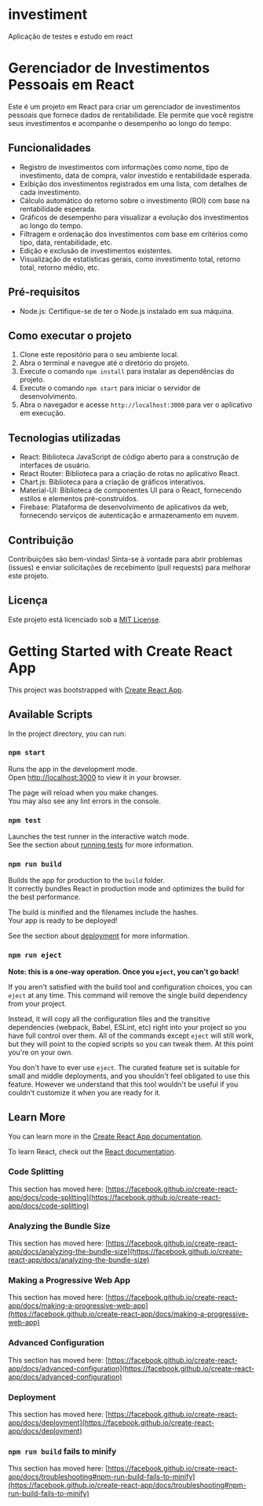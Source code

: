 # investiment
Aplicação de testes e estudo em react
# Gerenciador de Investimentos Pessoais em React

Este é um projeto em React para criar um gerenciador de investimentos pessoais que fornece dados de rentabilidade. Ele permite que você registre seus investimentos e acompanhe o desempenho ao longo do tempo.

## Funcionalidades

- Registro de investimentos com informações como nome, tipo de investimento, data de compra, valor investido e rentabilidade esperada.
- Exibição dos investimentos registrados em uma lista, com detalhes de cada investimento.
- Cálculo automático do retorno sobre o investimento (ROI) com base na rentabilidade esperada.
- Gráficos de desempenho para visualizar a evolução dos investimentos ao longo do tempo.
- Filtragem e ordenação dos investimentos com base em critérios como tipo, data, rentabilidade, etc.
- Edição e exclusão de investimentos existentes.
- Visualização de estatísticas gerais, como investimento total, retorno total, retorno médio, etc.

## Pré-requisitos

- Node.js: Certifique-se de ter o Node.js instalado em sua máquina.

## Como executar o projeto

1. Clone este repositório para o seu ambiente local.
2. Abra o terminal e navegue até o diretório do projeto.
3. Execute o comando `npm install` para instalar as dependências do projeto.
4. Execute o comando `npm start` para iniciar o servidor de desenvolvimento.
5. Abra o navegador e acesse `http://localhost:3000` para ver o aplicativo em execução.

## Tecnologias utilizadas

- React: Biblioteca JavaScript de código aberto para a construção de interfaces de usuário.
- React Router: Biblioteca para a criação de rotas no aplicativo React.
- Chart.js: Biblioteca para a criação de gráficos interativos.
- Material-UI: Biblioteca de componentes UI para o React, fornecendo estilos e elementos pré-construídos.
- Firebase: Plataforma de desenvolvimento de aplicativos da web, fornecendo serviços de autenticação e armazenamento em nuvem.

## Contribuição

Contribuições são bem-vindas! Sinta-se à vontade para abrir problemas (issues) e enviar solicitações de recebimento (pull requests) para melhorar este projeto.

## Licença

Este projeto está licenciado sob a [MIT License](https://opensource.org/licenses/MIT).

# Getting Started with Create React App

This project was bootstrapped with [Create React App](https://github.com/facebook/create-react-app).

## Available Scripts

In the project directory, you can run:

### `npm start`

Runs the app in the development mode.\
Open [http://localhost:3000](http://localhost:3000) to view it in your browser.

The page will reload when you make changes.\
You may also see any lint errors in the console.

### `npm test`

Launches the test runner in the interactive watch mode.\
See the section about [running tests](https://facebook.github.io/create-react-app/docs/running-tests) for more information.

### `npm run build`

Builds the app for production to the `build` folder.\
It correctly bundles React in production mode and optimizes the build for the best performance.

The build is minified and the filenames include the hashes.\
Your app is ready to be deployed!

See the section about [deployment](https://facebook.github.io/create-react-app/docs/deployment) for more information.

### `npm run eject`

**Note: this is a one-way operation. Once you `eject`, you can't go back!**

If you aren't satisfied with the build tool and configuration choices, you can `eject` at any time. This command will remove the single build dependency from your project.

Instead, it will copy all the configuration files and the transitive dependencies (webpack, Babel, ESLint, etc) right into your project so you have full control over them. All of the commands except `eject` will still work, but they will point to the copied scripts so you can tweak them. At this point you're on your own.

You don't have to ever use `eject`. The curated feature set is suitable for small and middle deployments, and you shouldn't feel obligated to use this feature. However we understand that this tool wouldn't be useful if you couldn't customize it when you are ready for it.

## Learn More

You can learn more in the [Create React App documentation](https://facebook.github.io/create-react-app/docs/getting-started).

To learn React, check out the [React documentation](https://reactjs.org/).

### Code Splitting

This section has moved here: [https://facebook.github.io/create-react-app/docs/code-splitting](https://facebook.github.io/create-react-app/docs/code-splitting)

### Analyzing the Bundle Size

This section has moved here: [https://facebook.github.io/create-react-app/docs/analyzing-the-bundle-size](https://facebook.github.io/create-react-app/docs/analyzing-the-bundle-size)

### Making a Progressive Web App

This section has moved here: [https://facebook.github.io/create-react-app/docs/making-a-progressive-web-app](https://facebook.github.io/create-react-app/docs/making-a-progressive-web-app)

### Advanced Configuration

This section has moved here: [https://facebook.github.io/create-react-app/docs/advanced-configuration](https://facebook.github.io/create-react-app/docs/advanced-configuration)

### Deployment

This section has moved here: [https://facebook.github.io/create-react-app/docs/deployment](https://facebook.github.io/create-react-app/docs/deployment)

### `npm run build` fails to minify

This section has moved here: [https://facebook.github.io/create-react-app/docs/troubleshooting#npm-run-build-fails-to-minify](https://facebook.github.io/create-react-app/docs/troubleshooting#npm-run-build-fails-to-minify)


